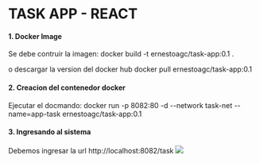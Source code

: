 # TASK APP - REACT

#### **1.  Docker Image**
Se debe contruir la imagen: docker build -t ernestoagc/task-app:0.1 .

o descargar la version del docker hub
docker pull ernestoagc/task-app:0.1

#### **2. Creacion del contenedor docker** 
Ejecutar el docmando: docker run -p 8082:80 -d --network task-net --name=app-task ernestoagc/task-app:0.1


#### **3. Ingresando al sistema**
Debemos ingresar la url http://localhost:8082/task
![](https://i.imgur.com/qy6sgY1.jpg)
